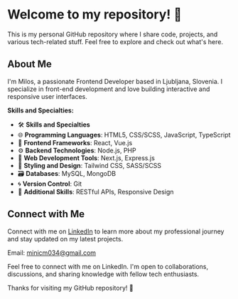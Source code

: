# Welcome to my repository! 👋

This is my personal GitHub repository where I share code, projects, and various tech-related stuff. Feel free to explore and check out what's here.

## About Me

I'm Milos, a passionate Frontend Developer based in Ljubljana, Slovenia. I specialize in front-end development and love building interactive and responsive user interfaces.

**Skills and Specialties:**

- 🛠️ **Skills and Specialties**
- 🌐 **Programming Languages**: HTML5, CSS/SCSS, JavaScript, TypeScript
- 🎨 **Frontend Frameworks**: React, Vue.js
- ⚙️ **Backend Technologies**: Node.js, PHP
- 🌟 **Web Development Tools**: Next.js, Express.js
- 🎨 **Styling and Design**: Tailwind CSS, SASS/SCSS
- 🗃️ **Databases**: MySQL, MongoDB
- 🌀 **Version Control**: Git
- 🔗 **Additional Skills**: RESTful APIs, Responsive Design

## Connect with Me

Connect with me on [LinkedIn](https://www.linkedin.com/in/milos-minic-0302b96b/) to learn more about my professional journey and stay updated on my latest projects.

Email: minicm034@gmail.com

Feel free to connect with me on LinkedIn. I'm open to collaborations, discussions, and sharing knowledge with fellow tech enthusiasts.

Thanks for visiting my GitHub repository! 🚀
